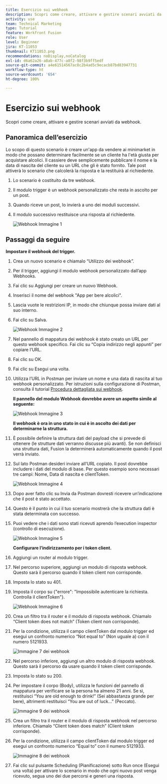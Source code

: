 ```yaml
---
title: Esercizio sui webhook
description: Scopri come creare, attivare e gestire scenari avviati da webhook.
activity: use
team: Technical Marketing
type: Tutorial
feature: Workfront Fusion
role: User
level: Beginner
jira: KT-11053
thumbnail: KT11053.png
recommendations: noDisplay,noCatalog
exl-id: d6a62a26-a8ab-477c-a8f2-98f3b9ff5edf
source-git-commit: a4e61514567ac8c2b4ad5c9ecacb87bd83947731
workflow-type: ht
source-wordcount: '654'
ht-degree: 100%

---
```


# Esercizio sui webhook

Scopri come creare, attivare e gestire scenari avviati da webhook.

## Panoramica dell’esercizio

Lo scopo di questo scenario è creare un&#39;app da vendere ai minimarket in modo che possano determinare facilmente se un cliente ha l&#39;età giusta per acquistare alcolici. Il cassiere deve semplicemente pubblicare il nome e la data di nascita del cliente su un URL che gli è stato fornito. Tale post attiverà lo scenario che calcolerà la risposta e la restituirà al richiedente.

1. Lo scenario è costituito da tre webhook.
1. Il modulo trigger è un webhook personalizzato che resta in ascolto per un post.
1. Quando riceve un post, lo invierà a uno dei moduli successivi.
1. Il modulo successivo restituisce una risposta al richiedente.

   ![Webhook Immagine 1](../12-exercises/assets/webhooks-walkthrough-1.png)

## Passaggi da seguire

**Impostare il webhook del trigger.**

1. Crea un nuovo scenario e chiamalo “Utilizzo dei webhook”.
1. Per il trigger, aggiungi il modulo webhook personalizzato dall’app Webhooks.
1. Fai clic su Aggiungi per creare un nuovo Webhook.
1. Inserisci il nome del webhook &quot;App per bere alcolici&quot;.
1. Lascia vuote le restrizioni IP, in modo che chiunque possa inviare dati al suo interno.
1. Fai clic su Salva.


   ![Webhook Immagine 2](../12-exercises/assets/webhooks-walkthrough-2.png)

1. Nel pannello di mappatura dei webhook è stato creato un URL per questo webhook specifico. Fai clic su “Copia indirizzo negli appunti” per copiare l’URL.
1. Fai clic su OK.
1. Fai clic su Esegui una volta.
1. Utilizza l’URL in Postman per inviare un nome e una data di nascita al tuo webhook personalizzato. Per istruzioni sulla configurazione di Postman, consulta il tutorial [Procedura dettagliata sui webhook](https://experienceleague.adobe.com/docs/workfront-learn/tutorials-workfront/fusion/beyond-basic-modules/webhooks-walkthrough.html?lang=it).

   **Il pannello del modulo Webhook dovrebbe avere un aspetto simile al seguente:**

   ![Webhook Immagine 3](../12-exercises/assets/webhooks-walkthrough-3.png)

   **Il webhook è ora in uno stato in cui è in ascolto dei dati per determinarne la struttura.**

1. È possibile definire la struttura dati del payload che si prevede di ottenere (le strutture dati verranno discusse più avanti). Se non definisci una struttura dati, Fusion la determinerà automaticamente quando il post verrà inviato.
1. Sul lato Postman desideri inviare all’URL copiato. Il post dovrebbe includere i dati del modulo di base. Per questo esempio sono necessari tre campi: Nome, Data di nascita e clientToken.

   ![Webhook Immagine 4](../12-exercises/assets/webhooks-walkthrough-4.png)

1. Dopo aver fatto clic su Invia da Postman dovresti ricevere un’indicazione che il post è stato accettato.
1. Questo è il punto in cui il tuo scenario mostrerà che la struttura dati è stata determinata con successo.
1. Puoi vedere che i dati sono stati ricevuti aprendo l’execution inspector (controllo di esecuzione).

   ![Webhook Immagine 5](../12-exercises/assets/webhooks-walkthrough-5.png)

   **Configurare l’indirizzamento per i token client.**

1. Aggiungi un router al modulo trigger.
1. Nel percorso superiore, aggiungi un modulo di risposta webhook. Questo sarà il percorso quando il token client non corrisponde.
1. Imposta lo stato su 401.
1. Imposta il corpo su {&quot;errore&quot;: &quot;Impossibile autenticare la richiesta. Controlla il clientToken&quot;}.

   ![Webhook Immagine 6](../12-exercises/assets/webhooks-walkthrough-6.png)

1. Crea un filtro tra il router e il modulo di risposta webhook. Chiamalo “Client token does not match” (Token client non corrisponde).
1. Per la condizione, utilizza il campo clientToken dal modulo trigger ed esegui un confronto numerico “Not equal to” (Non uguale a) con il numero 5121933.

   ![Immagine 7 dei webhook](../12-exercises/assets/webhooks-walkthrough-7.png)

1. Nel percorso inferiore, aggiungi un altro modulo di risposta webhook. Questo sarà il percorso da usare quando il token client corrisponde.
1. Imposta lo stato su 200.
1. Per impostare il corpo (Body), utilizza le funzioni del pannello di mappatura per verificare se la persona ha almeno 21 anni. Se sì, restituisci “You are old enough to drink!” (Sei abbastanza grande per bere), altrimenti restituisci “You are out of luck…” (Peccato).

   ![Immagine 9 dei webhook](../12-exercises/assets/webhooks-walkthrough-9.png)

1. Crea un filtro tra il router e il modulo di risposta webhook nel percorso inferiore. Chiamalo “Client token does match” (Client token corrisponde).
1. Per la condizione, utilizza il campo clientToken dal modulo trigger ed esegui un confronto numerico “Equal to” con il numero 5121933.


   ![Immagine 8 dei webhook](../12-exercises/assets/webhooks-walkthrough-8.png)

1. Fai clic sul pulsante Scheduling (Pianificazione) sotto Run once (Esegui una volta) per attivare lo scenario in modo che ogni nuovo post venga ricevuto, segua uno dei due percorsi e generi una risposta.

